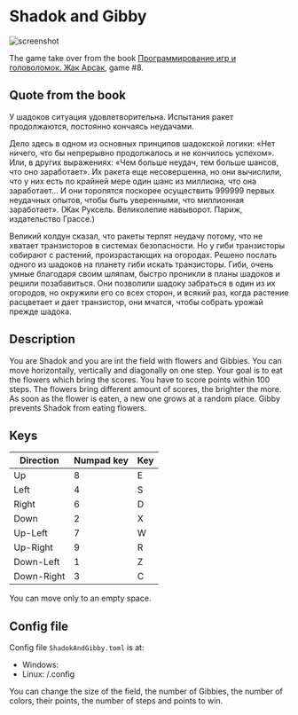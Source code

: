 # Shadok and Gibby
![screenshot](doc/screenshot.png)

The game take over from the book
[Программирование игр и головоломок. Жак Арсак](https://coollib.in/b/181686-zhak-arsak-programmirovanie-igr-i-golovolomok/read),
game #8.

## Quote from the book 

У шадоков ситуация удовлетворительна. Испытания ракет продолжаются, постоянно кончаясь неудачами.

Дело здесь в одном из основных принципов шадокской логики: «Нет ничего, что бы непрерывно продолжалось и не кончилось
успехом». Или, в других выражениях: «Чем больше неудач, тем больше шансов, что оно заработает». Их ракета еще
несовершенна, но они вычислили, что у них есть по крайней мере один шанс из миллиона, что она заработает… И они
торопятся поскорее осуществить 999999 первых неудачных опытов, чтобы быть уверенными, что миллионная заработает». (Жак
Руксель. Великолепие навыворот. Париж, издательство Грассе.)

Великий колдун сказал, что ракеты терпят неудачу потому, что не хватает транзисторов в системах безопасности. Но у гиби
транзисторы собирают с растений, произрастающих на огородах. Решено послать одного из шадоков на планету гиби искать
транзисторы. Гиби, очень умные благодаря своим шляпам, быстро проникли в планы шадоков и решили позабавиться. Они
позволили шадоку забраться в один из их огородов, но окружили его со всех сторон, и всякий раз, когда растение
расцветает и дает транзистор, они мчатся, чтобы собрать урожай прежде шадока.

## Description

You are Shadok and you are int the field with flowers and Gibbies.
You can move horizontally, vertically and diagonally on one step. 
Your goal is to eat the flowers which bring the scores. 
You have to score points within 100 steps. 
The flowers bring different amount of scores, the brighter the more.
As soon as the flower is eaten, a new one grows at a random place.
Gibby prevents Shadok from eating flowers.

## Keys

| Direction  | Numpad key | Key |
|------------|-----------------------------------|-----|
| Up         | 8                                 | E   |
| Left       | 4                                 | S   |
| Right      | 6                                 | D   |
| Down       | 2                                 | X   |
| Up-Left    | 7                                 | W   |
| Up-Right   | 9                                 | R   |
| Down-Left  | 1                                 | Z   |
| Down-Right | 3                                 | C   |

You can move only to an empty space.

## Config file
Config file `ShadokAndGibby.toml` is at:
- Windows: <LOCALAPPDATA>
- Linux: <HOME>/.config

You can change the size of the field, the number of Gibbies, the number of colors, their points, the number of steps and points to win.
